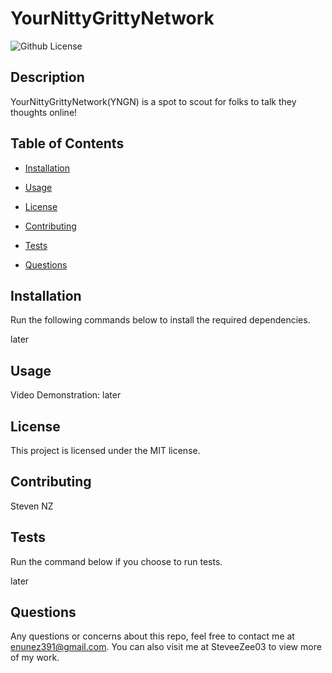  # YourNittyGrittyNetwork
![Github License](https://img.shields.io/badge/license-MIT-blue.svg)

## <b>Description</b>
YourNittyGrittyNetwork(YNGN) is a spot to scout for folks to talk they thoughts online!
## <b>Table of Contents</b>
* [Installation](#installation)

* [Usage](#usage)

* [License](#license)

* [Contributing](#contributing)

* [Tests](#tests)

* [Questions](#questions)

## <b>Installation</b>
Run the following commands below to install the required dependencies.  

later


## <b>Usage</b>
Video Demonstration:
later

## <b>License</b>
This project is licensed under the MIT license.

## <b>Contributing</b>
Steven NZ
## <b>Tests</b>
Run the command below if you choose to run tests.

later

## <b>Questions</b>
Any questions or concerns about this repo, feel free to contact me at enunez391@gmail.com.  You can also visit me at SteveeZee03  to view more of my work.

